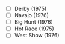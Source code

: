 - [ ] Derby (1975)
- [ ] Navajo (1976)
- [ ] Big Hunt (1976)
- [ ] Hot Race (1975)
- [ ] West Show (1976)
